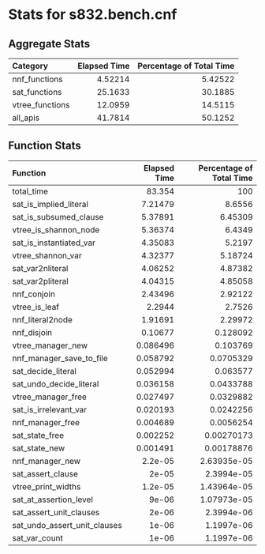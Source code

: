 # Stats for s832.bench.cnf

## Aggregate Stats

| Category        |   Elapsed Time |   Percentage of Total Time |
|:----------------|---------------:|---------------------------:|
| nnf_functions   |        4.52214 |                    5.42522 |
| sat_functions   |       25.1633  |                   30.1885  |
| vtree_functions |       12.0959  |                   14.5115  |
| all_apis        |       41.7814  |                   50.1252  |

## Function Stats

| Function                     |   Elapsed Time |   Percentage of Total Time |
|:-----------------------------|---------------:|---------------------------:|
| total_time                   |      83.354    |              100           |
| sat_is_implied_literal       |       7.21479  |                8.6556      |
| sat_is_subsumed_clause       |       5.37891  |                6.45309     |
| vtree_is_shannon_node        |       5.36374  |                6.4349      |
| sat_is_instantiated_var      |       4.35083  |                5.2197      |
| vtree_shannon_var            |       4.32377  |                5.18724     |
| sat_var2nliteral             |       4.06252  |                4.87382     |
| sat_var2pliteral             |       4.04315  |                4.85058     |
| nnf_conjoin                  |       2.43496  |                2.92122     |
| vtree_is_leaf                |       2.2944   |                2.7526      |
| nnf_literal2node             |       1.91691  |                2.29972     |
| nnf_disjoin                  |       0.10677  |                0.128092    |
| vtree_manager_new            |       0.086496 |                0.103769    |
| nnf_manager_save_to_file     |       0.058792 |                0.0705329   |
| sat_decide_literal           |       0.052994 |                0.063577    |
| sat_undo_decide_literal      |       0.036158 |                0.0433788   |
| vtree_manager_free           |       0.027497 |                0.0329882   |
| sat_is_irrelevant_var        |       0.020193 |                0.0242256   |
| nnf_manager_free             |       0.004689 |                0.0056254   |
| sat_state_free               |       0.002252 |                0.00270173  |
| sat_state_new                |       0.001491 |                0.00178876  |
| nnf_manager_new              |       2.2e-05  |                2.63935e-05 |
| sat_assert_clause            |       2e-05    |                2.3994e-05  |
| vtree_print_widths           |       1.2e-05  |                1.43964e-05 |
| sat_at_assertion_level       |       9e-06    |                1.07973e-05 |
| sat_assert_unit_clauses      |       2e-06    |                2.3994e-06  |
| sat_undo_assert_unit_clauses |       1e-06    |                1.1997e-06  |
| sat_var_count                |       1e-06    |                1.1997e-06  |

